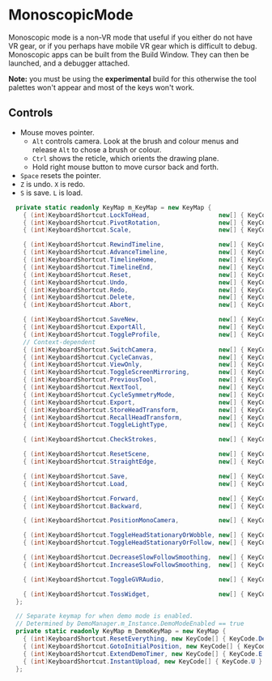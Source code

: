 # MonoscopicMode

Monoscopic mode is a non-VR mode that useful if you either do not have VR gear, or if you perhaps have mobile VR gear which is difficult to debug. Monoscopic apps can be built from the Build Window. They can then be launched, and a debugger attached.

**Note:** you must be using the **experimental** build for this otherwise the tool palettes won't appear and most of the keys won't work.

## Controls

* Mouse moves pointer.
  * `Alt` controls camera. Look at the brush and colour menus and release `Alt` to chose a brush or colour.
  * `Ctrl` shows the reticle, which orients the drawing plane.
  * Hold right mouse button to move cursor back and forth.
* `Space` resets the pointer.
* `Z` is undo. `X` is redo.
* `S` is save. `L` is load.

```csharp
  private static readonly KeyMap m_KeyMap = new KeyMap {
    { (int)KeyboardShortcut.LockToHead,                   new[] { KeyCode.LeftShift } },
    { (int)KeyboardShortcut.PivotRotation,                new[] { KeyCode.LeftControl } },
    { (int)KeyboardShortcut.Scale,                        new[] { KeyCode.Tab } },

    { (int)KeyboardShortcut.RewindTimeline,               new[] { KeyCode.Minus } },
    { (int)KeyboardShortcut.AdvanceTimeline,              new[] { KeyCode.Plus } },
    { (int)KeyboardShortcut.TimelineHome,                 new[] { KeyCode.Home } },
    { (int)KeyboardShortcut.TimelineEnd,                  new[] { KeyCode.End } },
    { (int)KeyboardShortcut.Reset,                        new[] { KeyCode.Space } },
    { (int)KeyboardShortcut.Undo,                         new[] { KeyCode.Z } },
    { (int)KeyboardShortcut.Redo,                         new[] { KeyCode.X } },
    { (int)KeyboardShortcut.Delete,                       new[] { KeyCode.Delete } },
    { (int)KeyboardShortcut.Abort,                        new[] { KeyCode.Escape } },

    { (int)KeyboardShortcut.SaveNew,                      new[] { KeyCode.S } },
    { (int)KeyboardShortcut.ExportAll,                    new[] { KeyCode.A } },
    { (int)KeyboardShortcut.ToggleProfile,                new[] { KeyCode.K } },
    // Context-dependent
    { (int)KeyboardShortcut.SwitchCamera,                 new[] { KeyCode.C } },
    { (int)KeyboardShortcut.CycleCanvas,                  new[] { KeyCode.C } },
    { (int)KeyboardShortcut.ViewOnly,                     new[] { KeyCode.H } },
    { (int)KeyboardShortcut.ToggleScreenMirroring,        new[] { KeyCode.M } },
    { (int)KeyboardShortcut.PreviousTool,                 new[] { KeyCode.LeftArrow } },
    { (int)KeyboardShortcut.NextTool,                     new[] { KeyCode.RightArrow } },
    { (int)KeyboardShortcut.CycleSymmetryMode,            new[] { KeyCode.F2 } },
    { (int)KeyboardShortcut.Export,                       new[] { KeyCode.E } },
    { (int)KeyboardShortcut.StoreHeadTransform,           new[] { KeyCode.O } }, // Also checks for shift
    { (int)KeyboardShortcut.RecallHeadTransform,          new[] { KeyCode.O } },
    { (int)KeyboardShortcut.ToggleLightType,              new[] { KeyCode.P } },

    { (int)KeyboardShortcut.CheckStrokes,                 new[] { KeyCode.V } },

    { (int)KeyboardShortcut.ResetScene,                   new[] { KeyCode.Return } },
    { (int)KeyboardShortcut.StraightEdge,                 new[] { KeyCode.CapsLock } },

    { (int)KeyboardShortcut.Save,                         new[] { KeyCode.S } },
    { (int)KeyboardShortcut.Load,                         new[] { KeyCode.L } },

    { (int)KeyboardShortcut.Forward,                      new[] { KeyCode.N } },
    { (int)KeyboardShortcut.Backward,                     new[] { KeyCode.M } },

    { (int)KeyboardShortcut.PositionMonoCamera,           new[] { KeyCode.LeftAlt, KeyCode.RightAlt } },

    { (int)KeyboardShortcut.ToggleHeadStationaryOrWobble, new[] { KeyCode.Q } },
    { (int)KeyboardShortcut.ToggleHeadStationaryOrFollow, new[] { KeyCode.W } },

    { (int)KeyboardShortcut.DecreaseSlowFollowSmoothing,  new[] { KeyCode.E } },
    { (int)KeyboardShortcut.IncreaseSlowFollowSmoothing,  new[] { KeyCode.R } },

    { (int)KeyboardShortcut.ToggleGVRAudio,               new[] { KeyCode.BackQuote } },

    { (int)KeyboardShortcut.TossWidget,                   new[] { KeyCode.Y } },
  };

  // Separate keymap for when demo mode is enabled.
  // Determined by DemoManager.m_Instance.DemoModeEnabled == true
  private static readonly KeyMap m_DemoKeyMap = new KeyMap {
    { (int)KeyboardShortcut.ResetEverything, new KeyCode[] { KeyCode.Delete, KeyCode.Backspace } },
    { (int)KeyboardShortcut.GotoInitialPosition, new KeyCode[] { KeyCode.P } },
    { (int)KeyboardShortcut.ExtendDemoTimer, new KeyCode[] { KeyCode.E } },
    { (int)KeyboardShortcut.InstantUpload, new KeyCode[] { KeyCode.U } },
  };
```

